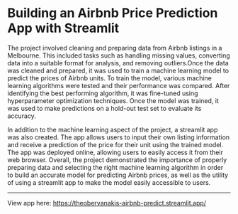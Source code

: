 # Building an Airbnb Price Prediction App with Streamlit

The project involved cleaning and preparing data from Airbnb listings in a Melbourne. This included tasks such as handling missing values, converting data into a suitable format for analysis, and removing outliers.Once the data was cleaned and prepared, it was used to train a machine learning model to predict the prices of Airbnb units. To train the model, various machine learning algorithms were tested and their performance was compared. After identifying the best performing algorithm, it was fine-tuned using hyperparameter optimization techniques. Once the model was trained, it was used to make predictions on a hold-out test set to evaluate its accuracy.

In addition to the machine learning aspect of the project, a streamlit app was also created. The app allows users to input their own listing information and receive a prediction of the price for their unit using the trained model. The app was deployed online, allowing users to easily access it from their web browser. Overall, the project demonstrated the importance of properly preparing data and selecting the right machine learning algorithm in order to build an accurate model for predicting Airbnb prices, as well as the utility of using a streamlit app to make the model easily accessible to users.

---

View app here:
https://theobervanakis-airbnb-predict.streamlit.app/
